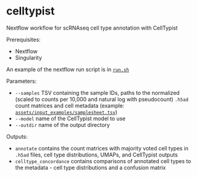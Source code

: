 # celltypist
Nextflow workflow for scRNAseq cell type annotation with CellTypist

Prerequisites:
* Nextflow
* Singularity

An example of the nextflow run script is in [`run.sh`](run.sh)

Parameters:
* `--samples` TSV containing the sample IDs, paths to the normalized (scaled to counts per 10,000 and natural log with pseudocount) `.h5ad` count matrices and cell metadata (example: [`assets/input_examples/samplesheet.tsv`](assets/input_examples/samplesheet.tsv))
* `--model` name of the CellTypist model to use
* `--outdir` name of the output directory

Outputs:
* `annotate` contains the count matrices with majority voted cell types in `.h5ad` files, cell type distributions, UMAPs, and CellTypist outputs
* `celltype_concordance` contains comparisons of annotated cell types to the metadata - cell type distributions and a confusion matrix
